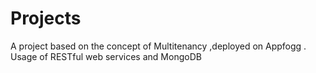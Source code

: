 Projects
========
A project based on the concept of Multitenancy ,deployed on Appfogg .
Usage of RESTful web services and MongoDB
